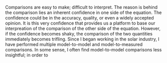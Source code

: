 Comparisons are easy to make; difficult to interpret. The reason is behind the comparison lies an inherent confidence in one side of the equation. The confidence could be in the accuracy, quality, or even a widely accepted opinion. It is this very confidence that provides us a platform to base our interpreation of the comparison of the other side of the equation. However, if the confidence becomes shaky, the comparison of the two quantities immediately becomes trifling.
Since I began working in the solar industry, I have performed multiple model-to-model and model-to-measured comparisons. In some sense, I often find model-to-model comparisons less insightful; in order to 

